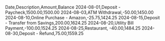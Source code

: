 Date,Description,Amount,Balance
2024-08-01,Deposit - Paycheck,1500.00,1500.00
2024-08-03,ATM Withdrawal,-50.00,1450.00
2024-08-10,Online Purchase - Amazon,-25.75,1424.25
2024-08-15,Deposit - Transfer from Savings,200.00,1624.25
2024-08-20,Utility Bill Payment,-100.00,1524.25
2024-08-25,Restaurant, -40.00,1484.25
2024-08-30,Deposit - Refund,75.00,1559.25
